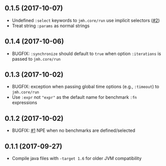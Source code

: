 ## 0.1.5 (2017-10-07)

* Undefined `:select` keywords to `jmh.core/run` use implicit selectors ([#2][issue2])
* Treat string `:params` as normal strings

## 0.1.4 (2017-10-06)

* BUGFIX: `:synchronize` should default to `true` when option `:iterations` is passed to `jmh.core/run`

## 0.1.3 (2017-10-02)

* BUGFIX: exception when passing global time options (e.g., `:timeout`) to `jmh.core/run`
* Use `:expr` not `"expr"` as the default name for benchmark `:fn` expressions

## 0.1.2 (2017-10-02)

* BUGFIX: [#1](https://github.com/jgpc42/jmh-clojure/issues/1) NPE when no benchmarks are defined/selected

## 0.1.1 (2017-09-27)

* Compile java files with `-target 1.6` for older JVM compatibility



[issue2]:  https://github.com/jgpc42/jmh-clojure/issues/2
